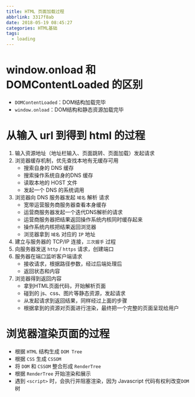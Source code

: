 ```yaml
---
title: HTML 页面加载过程
abbrlink: 3317f8ab
date: 2018-05-19 08:45:27
categories: HTML基础
tags:
  - loading
---
```


# window.onload 和 DOMContentLoaded 的区别

- `DOMContentLoaded`：DOM结构加载完毕
- `window.onload`：DOM结构和静态资源加载完毕
# 从输入 url 到得到 html 的过程
1. 输入资源地址（地址栏输入、页面跳转、页面加载）发起请求
2. 浏览器缓存机制，优先查找本地有无缓存可用
	- 搜索自身的 DNS 缓存
	- 搜索操作系统自身的DNS 缓存
	- 读取本地的 HOST 文件
	- 发起一个 DNS 的系统调用
3. 浏览器向 DNS 服务器发起 `域名` 解析 请求
	- 宽带运营服务商服务器查看本身缓存
	- 运营商服务器发起一个迭代DNS解析的请求 
	- 运营商服务器把结果返回操作系统内核同时缓存起来
	- 操作系统内核把结果返回浏览器
	- 浏览器拿到 `域名` 对应的 `IP` 地址
4. 建立与服务器的 TCP/IP 连接，`三次握手` 过程
5. 向服务器发送 `http` / `https` 请求，创建端口
6. 服务器在端口监听客户端请求
	- 接收请求，根据路径参数，经过后端处理后
	- 返回状态和内容
7. 浏览器得到返回内容
	- 拿到HTML页面代码，开始解析页面
	- 碰到的 js、css、图片等静态资源，发起请求
	- 从发起请求到返回结果，同样经过上面的步骤
	- 根据拿到的资源对页面进行渲染，最终把一个完整的页面呈现给用户

# 浏览器渲染页面的过程
- 根据 `HTML` 结构生成 `DOM Tree`
- 根据 `CSS` 生成 `CSSOM`
- 将 `DOM` 和 `CSSOM` 整合形成 `RenderTree`
- 根据 `RenderTree` 开始渲染和展示
- 遇到 `<script>` 时，会执行并阻塞渲染，因为 Javascript 代码有权利改变`DOM`树